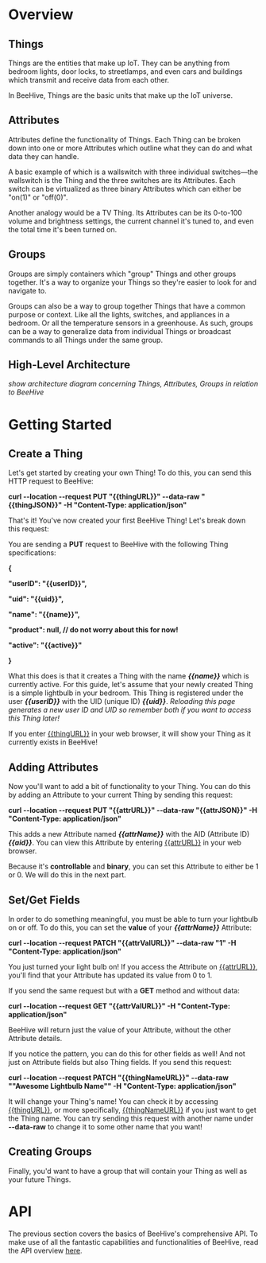 # Overview

## Things

Things are the entities that make up IoT. They can be anything from bedroom lights, door locks, to streetlamps, and even cars and buildings which transmit and receive data from each other.

In BeeHive, Things are the basic units that make up the IoT universe.

## Attributes

Attributes define the functionality of Things. Each Thing can be broken down into one or more Attributes which outline what they can do and what data they can handle.

A basic example of which is a wallswitch with three individual switches—the wallswitch is the Thing and the three switches are its Attributes. Each switch can be virtualized as three binary Attributes which can either be "on(1)" or "off(0)".

Another analogy would be a TV Thing. Its Attributes can be its 0-to-100 volume and brightness settings, the current channel it's tuned to, and even the total time it's been turned on.

## Groups

Groups are simply containers which "group" Things and other groups together. It's a way to organize your Things so they're easier to look for and navigate to.

Groups can also be a way to group together Things that have a common purpose or context. Like all the lights, switches, and appliances in a bedroom. Or all the temperature sensors in a greenhouse. As such, groups can be a way to generalize data from individual Things or broadcast commands to all Things under the same group.

## High-Level Architecture

*show architecture diagram concerning Things, Attributes, Groups in relation to BeeHive*

# Getting Started

## Create a Thing

Let's get started by creating your own Thing! To do this, you can send this HTTP request to BeeHive:

**curl --location --request PUT "{{thingURL}}" --data-raw "{{thingJSON}}" -H "Content-Type: application/json"**

That's it! You've now created your first BeeHive Thing! Let's break down this request:

You are sending a **PUT** request to BeeHive with the following Thing specifications:

**{** 

 **"userID": "{{userID}}",**

  **"uid": "{{uid}}",**

  **"name": "{{name}}",**

  **"product": null, // do not worry about this for now!**

  **"active": "{{active}}"**

**}**

What this does is that it creates a Thing with the name ***{{name}}*** which is currently active. For this guide, let's assume that your newly created Thing is a simple lightbulb in your bedroom. This Thing is registered under the user ***{{userID}}*** with the UID (unique ID) ***{{uid}}***. *Reloading this page generates a new user ID and UID so remember both if you want to access this Thing later!*

If you enter <u>{{thingURL}}</u> in your web browser, it will show your Thing as it currently exists in BeeHive!

## Adding Attributes

Now you'll want to add a bit of functionality to your Thing. You can do this by adding an Attribute to your current Thing by sending this request:

**curl --location --request PUT "{{attrURL}}" --data-raw "{{attrJSON}}" -H "Content-Type: application/json"**

This adds a new Attribute named ***{{attrName}}*** with the AID (Attribute ID) ***{{aid}}***. You can view this Attribute by entering <u>{{attrURL}}</u> in your web browser. 

Because it's **controllable** and **binary**, you can set this Attribute to either be 1 or 0. We will do this in the next part.

## Set/Get Fields

In order to do something meaningful, you must be able to turn your lightbulb on or off. To do this, you can set the **value** of your ***{{attrName}}*** Attribute:

**curl --location --request PATCH "{{attrValURL}}" --data-raw "1" -H "Content-Type: application/json"**

You just turned your light bulb on! If you access the Attribute on <u>{{attrURL}}</u>, you'll find that your Attribute has updated its value from 0 to 1.

If you send the same request but with a **GET** method and without data:

**curl --location --request GET "{{attrValURL}}" -H "Content-Type: application/json"**

BeeHive will return just the value of your Attribute, without the other Attribute details.

If you notice the pattern, you can do this for other fields as well! And not just on Attribute fields but also Thing fields. If you send this request:

**curl --location --request PATCH "{{thingNameURL}}" --data-raw "\"Awesome Lightbulb Name\"" -H "Content-Type: application/json"**

It will change your Thing's name! You can check it by accessing <u>{{thingURL}}</u>, or more specifically, <u>{{thingNameURL}}</u> if you just want to get the Thing name. You can try sending this request with another name under **--data-raw** to change it to some other name that you want!

## Creating Groups

Finally, you'd want to have a group that will contain your Thing as well as your future Things.

# API

The previous section covers the basics of BeeHive's comprehensive API. To make use of all the fantastic capabilities and functionalities of BeeHive, read the API overview <u>here</u>.

